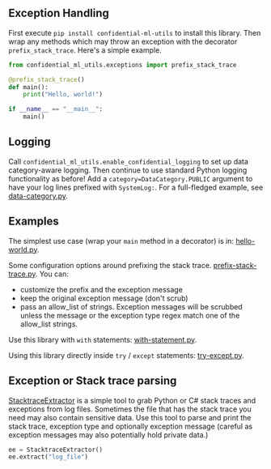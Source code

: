 ## Exception Handling

First execute `pip install confidential-ml-utils` to install this library. Then
wrap any methods which may throw an exception with the decorator
`prefix_stack_trace`. Here's a simple example.

```python
from confidential_ml_utils.exceptions import prefix_stack_trace

@prefix_stack_trace()
def main():
    print("Hello, world!")

if __name__ == "__main__":
    main()
```

## Logging

Call `confidential_ml_utils.enable_confidential_logging` to set up data
category-aware logging. Then continue to use standard Python logging
functionality as before! Add a `category=DataCategory.PUBLIC` argument to have
your log lines prefixed with `SystemLog:`. For a full-fledged example, see
[data-category.py](./data-category.py).

## Examples

The simplest use case (wrap your `main` method in a decorator) is in:
[hello-world.py](./hello-world.py).

Some configuration options around prefixing the stack trace. [prefix-stack-trace.py](./prefix-stack-trace.py). You can:
-  customize the prefix and the exception message
-  keep the original exception message (don't scrub)
-  pass an allow_list of strings. Exception messages will be scrubbed unless the message or the
exception type regex match one of the allow_list strings.

Use this library with `with` statements:
[with-statement.py](./with-statement.py).

Using this library directly inside `try` / `except` statements:
[try-except.py](./try-except.py).

## Exception or Stack trace parsing

[StacktraceExtractor](../../src/confidential_ml_utils/StacktraceExtractor.py) is a simple tool to grab Python or C# stack
traces and exceptions from log files. Sometimes the file that has the stack trace you need may also contain sensitive
data. Use this tool to parse and print the stack trace, exception type and optionally exception message (careful as 
exception messages may also potentially hold private data.)

```python
ee = StacktraceExtractor()
ee.extract("log_file")
```
